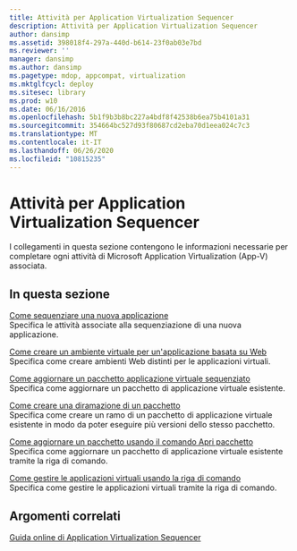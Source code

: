 ```yaml
---
title: Attività per Application Virtualization Sequencer
description: Attività per Application Virtualization Sequencer
author: dansimp
ms.assetid: 398018f4-297a-440d-b614-23f0ab03e7bd
ms.reviewer: ''
manager: dansimp
ms.author: dansimp
ms.pagetype: mdop, appcompat, virtualization
ms.mktglfcycl: deploy
ms.sitesec: library
ms.prod: w10
ms.date: 06/16/2016
ms.openlocfilehash: 5b1f9b3b8bc227a4bdf8f42538b6ea75b4101a31
ms.sourcegitcommit: 354664bc527d93f80687cd2eba70d1eea024c7c3
ms.translationtype: MT
ms.contentlocale: it-IT
ms.lasthandoff: 06/26/2020
ms.locfileid: "10815235"
---
```

# Attività per Application Virtualization Sequencer


I collegamenti in questa sezione contengono le informazioni necessarie per completare ogni attività di Microsoft Application Virtualization (App-V) associata.

## In questa sezione


<a href="" id="how-to-sequence-a-new-application"></a>[Come sequenziare una nuova applicazione](how-to-sequence-a-new-application.md)  
Specifica le attività associate alla sequenziazione di una nuova applicazione.

<a href="" id="how-to-create-a-virtual-environment-for-a-web-based-application"></a>[Come creare un ambiente virtuale per un'applicazione basata su Web](how-to-create-a-virtual-environment-for-a-web-based-application.md)  
Specifica come creare ambienti Web distinti per le applicazioni virtuali.

<a href="" id="how-to-upgrade-a-sequenced-virtual-application-package"></a>[Come aggiornare un pacchetto applicazione virtuale sequenziato](how-to-upgrade-a-sequenced-virtual-application-package.md)  
Specifica come aggiornare un pacchetto di applicazione virtuale esistente.

<a href="" id="how-to-branch-a-package"></a>[Come creare una diramazione di un pacchetto](how-to-branch-a-package.md)  
Specifica come creare un ramo di un pacchetto di applicazione virtuale esistente in modo da poter eseguire più versioni dello stesso pacchetto.

<a href="" id="how-to-upgrade-a-package-using-the-open-package-command"></a>[Come aggiornare un pacchetto usando il comando Apri pacchetto](how-to-upgrade-a-package-using-the-open-package-command.md)  
Specifica come aggiornare un pacchetto di applicazione virtuale esistente tramite la riga di comando.

<a href="" id="how-to-manage-virtual-applications-using-the-command-line"></a>[Come gestire le applicazioni virtuali usando la riga di comando](how-to-manage-virtual-applications-using-the-command-line.md)  
Specifica come gestire le applicazioni virtuali tramite la riga di comando.

## Argomenti correlati


[Guida online di Application Virtualization Sequencer](application-virtualization-sequencer-online-help.md)

 

 





